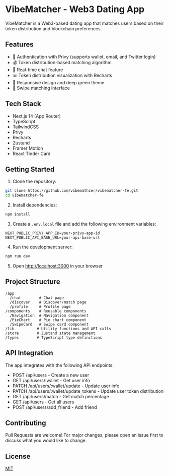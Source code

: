 # VibeMatcher - Web3 Dating App

VibeMatcher is a Web3-based dating app that matches users based on their token distribution and blockchain preferences.

## Features

- 🔐 Authentication with Privy (supports wallet, email, and Twitter login)
- 💰 Token distribution-based matching algorithm
- 💬 Real-time chat feature
- 📊 Token distribution visualization with Recharts
- 🎨 Responsive design and deep green theme
- 🔄 Swipe matching interface

## Tech Stack

- Next.js 14 (App Router)
- TypeScript
- TailwindCSS
- Privy
- Recharts
- Zustand
- Framer Motion
- React Tinder Card

## Getting Started

1. Clone the repository:

```bash
git clone https://github.com/vibemathcer/vibematcher-fe.git
cd vibematcher-fe
```

2. Install dependencies:

```bash
npm install
```

3. Create a `.env.local` file and add the following environment variables:

```env
NEXT_PUBLIC_PRIVY_APP_ID=your-privy-app-id
NEXT_PUBLIC_API_BASE_URL=your-api-base-url
```

4. Run the development server:

```bash
npm run dev
```

5. Open [http://localhost:3000](http://localhost:3000) in your browser

## Project Structure

```
/app
  /chat        # Chat page
  /discover    # Discover/match page
  /profile     # Profile page
/components    # Reusable components
  /Navigation  # Navigation component
  /PieChart    # Pie chart component
  /SwipeCard   # Swipe card component
/lib          # Utility functions and API calls
/store        # Zustand state management
/types        # TypeScript type definitions
```

## API Integration

The app integrates with the following API endpoints:

- POST /api/users - Create a new user
- GET /api/users/:wallet - Get user info
- PATCH /api/users/:wallet/update - Update user info
- PATCH /api/users/:wallet/update_tokens - Update user token distribution
- GET /api/users/match - Get match percentage
- GET /api/users - Get all users
- POST /api/users/add_friend - Add friend

## Contributing

Pull Requests are welcome! For major changes, please open an issue first to discuss what you would like to change.

## License

[MIT](https://choosealicense.com/licenses/mit/)
